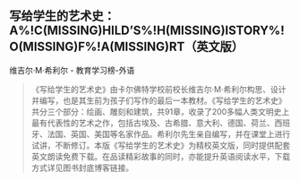 ## 写给学生的艺术史：A%!C(MISSING)HILD’S%!H(MISSING)ISTORY%!O(MISSING)F%!A(MISSING)RT（英文版）

维吉尔·M·希利尔  -  教育学习榜-外语

> 《写给学生的艺术史》由卡尔佛特学校前校长维吉尔·M·希利尔构思、设计并编写，也是其生前为孩子们写作的最后一本教材。《写给学生的艺术史》共分三个部分：绘画、雕刻和建筑，共91章，收录了200多幅人类文明史上最有代表性的艺术之作，包括古埃及、古希腊、意大利、德国、荷兰、西班牙、法国、英国、美国等名家作品。希利尔先生亲自编写，并在课堂上进行试讲，不断修订。本版《写给学生的艺术史》为精校英文版，同时提供配套英文朗读免费下载。在品读精彩故事的同时，亦能提升英语阅读水平，下载方式详见图书封底博客链接。
